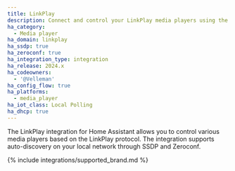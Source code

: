 ```yaml
---
title: LinkPlay
description: Connect and control your LinkPlay media players using the LinkPlay integration
ha_category:
  - Media player
ha_domain: linkplay
ha_ssdp: true
ha_zeroconf: true
ha_integration_type: integration
ha_release: 2024.x
ha_codeowners:
  - '@Velleman'
ha_config_flow: true
ha_platforms:
  - media_player
ha_iot_class: Local Polling
ha_dhcp: true
---
```


The LinkPlay integration for Home Assistant allows you to control various media players based on the LinkPlay protocol. The integration supports auto-discovery on your local network through SSDP and Zeroconf.

{% include integrations/supported_brand.md %}